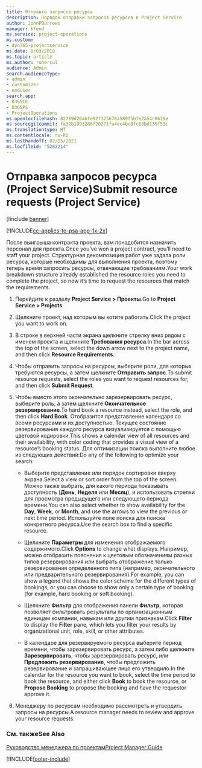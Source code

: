 ```yaml
---
title: Отправка запросов ресурса
description: Порядок отправки запросов ресурсов в Project Service
author: JohnPBurrows
manager: kfend
ms.service: project-operations
ms.custom:
- dyn365-projectservice
ms.date: 8/03/2018
ms.topic: article
ms.author: ruhercul
audience: Admin
search.audienceType:
- admin
- customizer
- enduser
search.app:
- D365CE
- D365PS
- ProjectOperations
ms.openlocfilehash: 82789d20abfe92f125678a589f5b7e2a54c0b19e
ms.sourcegitcommit: fa32b1893286f20271fa4ec4be8fc68bd135f53c
ms.translationtype: HT
ms.contentlocale: ru-RU
ms.lasthandoff: 02/15/2021
ms.locfileid: "5282214"
---
```

# <a name="submit-resource-requests-project-service"></a><span data-ttu-id="faa21-103">Отправка запросов ресурса (Project Service)</span><span class="sxs-lookup"><span data-stu-id="faa21-103">Submit resource requests (Project Service)</span></span>

[!include [banner](../includes/psa-now-project-operations.md)]

[!INCLUDE[cc-applies-to-psa-app-1x-2x](../includes/cc-applies-to-psa-app-1x-2x.md)]

<span data-ttu-id="faa21-104">После выигрыша контракта проекта, вам понадобится назначить персонал для проекта.</span><span class="sxs-lookup"><span data-stu-id="faa21-104">Once you’ve won a project contract, you’ll need to staff your project.</span></span> <span data-ttu-id="faa21-105">Структурная декомпозиция работ уже задала роли ресурса, которые необходимы для выполнения проекта, поэтому теперь время запросить ресурсы, отвечающие требованиям.</span><span class="sxs-lookup"><span data-stu-id="faa21-105">Your work breakdown structure already established the resource roles you need to complete the project, so now it’s time to request the resources that match the requirements.</span></span>  
  
1.  <span data-ttu-id="faa21-106">Перейдите к разделу **Project Service > Проекты**.</span><span class="sxs-lookup"><span data-stu-id="faa21-106">Go to **Project Service > Projects**.</span></span>  
  
2.  <span data-ttu-id="faa21-107">Щелкните проект, над которым вы хотите работать.</span><span class="sxs-lookup"><span data-stu-id="faa21-107">Click the project you want to work on.</span></span>  
  
3.  <span data-ttu-id="faa21-108">В строке в верхней части экрана щелкните стрелку вниз рядом с именем проекта и щелкните **Требования ресурса**.</span><span class="sxs-lookup"><span data-stu-id="faa21-108">In the bar across the top of the screen, select the down arrow next to the project name, and then click **Resource Requirements**.</span></span>  
  
4.  <span data-ttu-id="faa21-109">Чтобы отправить запросы на ресурсы, выберите роли, для которых требуются ресурсы, а затем щелкните **Отправить запрос**.</span><span class="sxs-lookup"><span data-stu-id="faa21-109">To submit resource requests, select the roles you want to request resources for, and then click **Submit Request**.</span></span>  
  
5.  <span data-ttu-id="faa21-110">Чтобы вместо этого окончательно зарезервировать ресурс, выберите роль, а затем щелкните **Окончательное резервирование**.</span><span class="sxs-lookup"><span data-stu-id="faa21-110">To hard book a resource instead, select the role, and then click **Hard Book**.</span></span> <span data-ttu-id="faa21-111">Отобразится представление календаря со всеми ресурсами и их доступностью. Текущее состояние резервирования каждого ресурса визуализируется с помощью цветовой кодировки.</span><span class="sxs-lookup"><span data-stu-id="faa21-111">This shows a calendar view of all resources and their availability, with color coding that provides a visual view of a resource’s booking status.</span></span> <span data-ttu-id="faa21-112">Для оптимизации поиска выполните любое из следующих действий:</span><span class="sxs-lookup"><span data-stu-id="faa21-112">Do any of the following to optimize your search:</span></span>  
  
    -   <span data-ttu-id="faa21-113">Выберите представление или порядок сортировки вверху экрана.</span><span class="sxs-lookup"><span data-stu-id="faa21-113">Select a view or sort order from the top of the screen.</span></span> <span data-ttu-id="faa21-114">Можно также выбрать, для какого периода показывать доступность (**День**, **Неделя** или **Месяц**), и использовать стрелки для просмотра предыдущего или следующего периода времени.</span><span class="sxs-lookup"><span data-stu-id="faa21-114">You can also select whether to show availability for the **Day**, **Week**, or **Month**, and use the arrows to view the previous or next time period.</span></span> <span data-ttu-id="faa21-115">Используйте поле поиска для поиска конкретного ресурса.</span><span class="sxs-lookup"><span data-stu-id="faa21-115">Use the search box to find a specific resource.</span></span>  
  
    -   <span data-ttu-id="faa21-116">Щелкните **Параметры** для изменения отображаемого содержимого.</span><span class="sxs-lookup"><span data-stu-id="faa21-116">Click **Options** to change what displays.</span></span> <span data-ttu-id="faa21-117">Например, можно отобразить пояснения к цветовым обозначениям разных типов резервирования или выбрать отображение только резервирования определенного типа (например, окончательного или предварительного резервирования).</span><span class="sxs-lookup"><span data-stu-id="faa21-117">For example, you can show a legend that shows the color scheme for the different types of bookings, or you can choose to show only a certain type of booking (for example, hard booking or soft booking).</span></span>  
  
    -   <span data-ttu-id="faa21-118">Щелкните **Фильтр** для отображения панели **Фильтр**, которая позволяет фильтровать результаты по организационным единицам компании, навыкам или другим признакам.</span><span class="sxs-lookup"><span data-stu-id="faa21-118">Click **Filter** to display the **Filter** pane, which lets you filter your results by organizational unit, role, skill, or other attributes.</span></span>  
  
    -   <span data-ttu-id="faa21-119">В календаре для резервируемого ресурса выберите период времени, чтобы зарезервировать ресурс, а затем либо щелкните **Зарезервировать**, чтобы зарезервировать ресурс, или **Предложить резервирование**, чтобы предложить резервирование и запрашивающее лицо его утвердило.</span><span class="sxs-lookup"><span data-stu-id="faa21-119">In the calendar for the resource you want to book, select the time period to book the resource, and either click **Book** to book the resource, or **Propose Booking** to propose the booking and have the requestor approve it.</span></span>  
  
6.  <span data-ttu-id="faa21-120">Менеджеру по ресурсам необходимо рассмотреть и утвердить запросы на ресурсы.</span><span class="sxs-lookup"><span data-stu-id="faa21-120">A resource manager needs to review and approve your resource requests.</span></span>  
  
### <a name="see-also"></a><span data-ttu-id="faa21-121">См. также</span><span class="sxs-lookup"><span data-stu-id="faa21-121">See Also</span></span>  
 [<span data-ttu-id="faa21-122">Руководство менеджера по проектам</span><span class="sxs-lookup"><span data-stu-id="faa21-122">Project Manager Guide</span></span>](../psa/project-manager-guide.md)


[!INCLUDE[footer-include](../includes/footer-banner.md)]